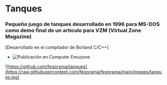 # Tanques
### Pequeño juego de tanques desarrollado en 1996 para MS-DOS como demo final de un artículo para VZM (Virtual Zone Magazine)

[Desarrollado en el compilador de Borland C/C++]

- ![Publicación en Computer Emuzone](https://computeremuzone.com/ficha/335/tanques)

![https://github.com/fegorama/tanques](https://raw.githubusercontent.com/fegorama/fegorama/main/images/tanques.jpg)

